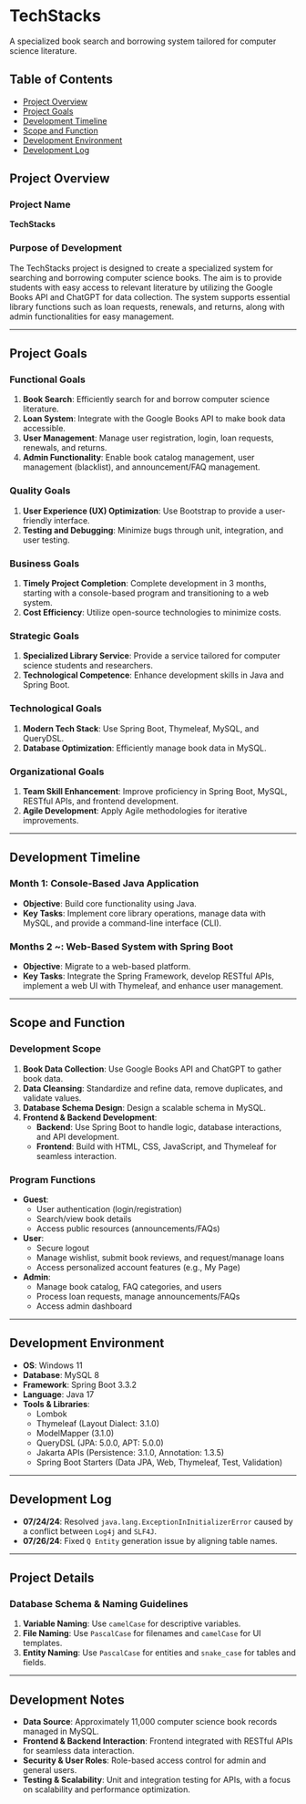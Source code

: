 # TechStacks

A specialized book search and borrowing system tailored for computer science literature.

## Table of Contents
- [Project Overview](#project-overview)
- [Project Goals](#project-goals)
- [Development Timeline](#development-timeline)
- [Scope and Function](#scope-and-function)
- [Development Environment](#development-environment)
- [Development Log](#development-log)

## Project Overview

### Project Name
**TechStacks**

### Purpose of Development
The TechStacks project is designed to create a specialized system for searching and borrowing computer science books. The aim is to provide students with easy access to relevant literature by utilizing the Google Books API and ChatGPT for data collection. The system supports essential library functions such as loan requests, renewals, and returns, along with admin functionalities for easy management.

---

## Project Goals

### Functional Goals
1. **Book Search**: Efficiently search for and borrow computer science literature.
2. **Loan System**: Integrate with the Google Books API to make book data accessible.
3. **User Management**: Manage user registration, login, loan requests, renewals, and returns.
4. **Admin Functionality**: Enable book catalog management, user management (blacklist), and announcement/FAQ management.

### Quality Goals
1. **User Experience (UX) Optimization**: Use Bootstrap to provide a user-friendly interface.
2. **Testing and Debugging**: Minimize bugs through unit, integration, and user testing.

### Business Goals
1. **Timely Project Completion**: Complete development in 3 months, starting with a console-based program and transitioning to a web system.
2. **Cost Efficiency**: Utilize open-source technologies to minimize costs.

### Strategic Goals
1. **Specialized Library Service**: Provide a service tailored for computer science students and researchers.
2. **Technological Competence**: Enhance development skills in Java and Spring Boot.

### Technological Goals
1. **Modern Tech Stack**: Use Spring Boot, Thymeleaf, MySQL, and QueryDSL.
2. **Database Optimization**: Efficiently manage book data in MySQL.

### Organizational Goals
1. **Team Skill Enhancement**: Improve proficiency in Spring Boot, MySQL, RESTful APIs, and frontend development.
2. **Agile Development**: Apply Agile methodologies for iterative improvements.

---

## Development Timeline

### Month 1: Console-Based Java Application
- **Objective**: Build core functionality using Java.
- **Key Tasks**: Implement core library operations, manage data with MySQL, and provide a command-line interface (CLI).

### Months 2 ~: Web-Based System with Spring Boot
- **Objective**: Migrate to a web-based platform.
- **Key Tasks**: Integrate the Spring Framework, develop RESTful APIs, implement a web UI with Thymeleaf, and enhance user management.

---

## Scope and Function

### Development Scope
1. **Book Data Collection**: Use Google Books API and ChatGPT to gather book data.
2. **Data Cleansing**: Standardize and refine data, remove duplicates, and validate values.
3. **Database Schema Design**: Design a scalable schema in MySQL.
4. **Frontend & Backend Development**:
   - **Backend**: Use Spring Boot to handle logic, database interactions, and API development.
   - **Frontend**: Build with HTML, CSS, JavaScript, and Thymeleaf for seamless interaction.

### Program Functions
- **Guest**:
  - User authentication (login/registration)
  - Search/view book details
  - Access public resources (announcements/FAQs)
- **User**:
  - Secure logout
  - Manage wishlist, submit book reviews, and request/manage loans
  - Access personalized account features (e.g., My Page)
- **Admin**:
  - Manage book catalog, FAQ categories, and users
  - Process loan requests, manage announcements/FAQs
  - Access admin dashboard

---

## Development Environment

- **OS**: Windows 11
- **Database**: MySQL 8
- **Framework**: Spring Boot 3.3.2
- **Language**: Java 17
- **Tools & Libraries**:
  - Lombok
  - Thymeleaf (Layout Dialect: 3.1.0)
  - ModelMapper (3.1.0)
  - QueryDSL (JPA: 5.0.0, APT: 5.0.0)
  - Jakarta APIs (Persistence: 3.1.0, Annotation: 1.3.5)
  - Spring Boot Starters (Data JPA, Web, Thymeleaf, Test, Validation)

---

## Development Log

- **07/24/24**: Resolved `java.lang.ExceptionInInitializerError` caused by a conflict between `Log4j` and `SLF4J`.
- **07/26/24**: Fixed `Q Entity` generation issue by aligning table names.

---

## Project Details

### Database Schema & Naming Guidelines
1. **Variable Naming**: Use `camelCase` for descriptive variables.
2. **File Naming**: Use `PascalCase` for filenames and `camelCase` for UI templates.
3. **Entity Naming**: Use `PascalCase` for entities and `snake_case` for tables and fields.

---

## Development Notes
- **Data Source**: Approximately 11,000 computer science book records managed in MySQL.
- **Frontend & Backend Interaction**: Frontend integrated with RESTful APIs for seamless data interaction.
- **Security & User Roles**: Role-based access control for admin and general users.
- **Testing & Scalability**: Unit and integration testing for APIs, with a focus on scalability and performance optimization.
